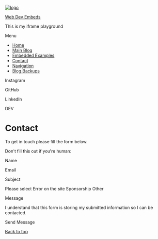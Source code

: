 [<img src="https://sidebar-blog.netlify.app/images/favicon.ico" alt="logo" class="avatar" />](https://sidebar-blog.netlify.app/)

[Web Dev Embeds](https://sidebar-blog.netlify.app/)

This is my iframe playground

<span class="screen-reader-text">Menu</span><span class="icon-menu" aria-hidden="true"></span>

- [Home](https://sidebar-blog.netlify.app/)
- [Main Blog](https://bgoonz-blog.netlify.app/)
- [Embedded Examples](https://sidebar-blog.netlify.app/embeds/)
- [Contact](https://sidebar-blog.netlify.app/contact/)
- <a href="https://sidebar-blog.netlify.app/navigation/" class="button">Navigation</a>
- [Blog Backups](#)

<span class="screen-reader-text">Instagram</span>

<span class="screen-reader-text">GitHub</span>

<span class="screen-reader-text">LinkedIn</span>

<span class="screen-reader-text">DEV</span>

# Contact

To get in touch please fill the form below.

Don't fill this out if you're human:

Name

Email

Subject

Please select Error on the site Sponsorship Other

Message

I understand that this form is storing my submitted information so I can be contacted.

Send Message

<a href="#page" id="to-top" class="to-top"><span class="icon-arrow-up" data-aria-hidden="true"></span><span class="screen-reader-text">Back to top</span></a>
